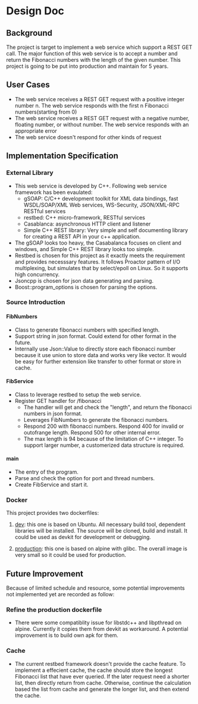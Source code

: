 # Design Doc
## Background
The project is target to implement a web service which support a REST GET call. The major function of this web service is to accept a number and return the Fibonacci numbers with the length of the given number. This project is going to be put into production and maintain for 5 years.

## User Cases
* The web service receives a REST GET request with a positive integer number n. The web service responds with the first n Fibonacci numbers(starting from 0)
* The web service receives a REST GET request with a negative number, floating number, or without number. The web service responds with an appropriate error
* The web service doesn't respond for other kinds of request

## Implementation Specification
### External Library
* This web service is developed by C++. Following web service framework has been evaulated:
  * gSOAP: C/C++ development toolkit for XML data bindings, fast WSDL/SOAP/XML Web services, WS-Security, JSON/XML-RPC RESTful services
  * restbed: C++ micro-framework, RESTful services
  * Casablanca: asynchronous HTTP client and listener
  * Simple C++ REST library: Very simple and self documenting library for creating a REST API in your c++ application.
* The gSOAP looks too heavy, the Casabalanca focuses on client and windows, and Simple C++ REST library looks too simple.
* Restbed is chosen for this project as it exactly meets the requirement and provides necesssary features. It follows Proactor pattern of I/O multiplexing, but simulates that by select/epoll on Linux. So it supports high concurrency.
* Jsoncpp is chosen for json data generating and parsing.
* Boost::program_options is chosen for parsing the options.

### Source Introduction

#### FibNumbers
* Class to generate fibonacci numbers with specified length.
* Support string in json format. Could extend for other format in the future.
* Internally use Json::Value to directly store each fibonacci number because it use union to store data and works very like vector. It would be easy for further extension like transfer to other format or store in cache.

#### FibService
* Class to leverage restbed to setup the web service.
* Register GET handler for /fibonacci
  * The handler will get and check the "length", and return the fibonacci numbers in json format.
  * Leverages FibNumbers to generate the fibonacci numbers.
  * Respond 200 with fibonacci numbers. Respond 400 for invalid or outofrange length. Respond 500 for other internal error.
  * The max length is 94 because of the limitation of C++ integer. To support larger number, a customerized data structure is required.

#### main
* The entry of the program. 
* Parse and check the option for port and thread numbers. 
* Create FibService and start it.

### Docker
This project provides two dockerfiles:

1. [dev](../docker/dev/Dockerfile): this one is based on Ubuntu. All necessary build tool, dependent libraries will be installed. The source will be cloned, build and install. It could be used as devkit for development or debugging.

2. [production](../docker/production/Dockerfile): this one is based on alpine with glibc. The overall image is very small so it could be used for production.

## Future Improvement
Because of limited schedule and resource, some potential improvements not implemented yet are recorded as follow: 
### Refine the production dockerfile
* There were some compatiblity issue for libstdc++ and libpthread on alpine. Currently it copies them from devkit as workaround. A potential improvement is to build own apk for them.

### Cache
* The current restbed framework doesn't provide the cache feature. To implement a effecient cache, the cache should store the longest Fibonacci list that have ever queried. If the later request need a shorter list, then directly return from cache. Otherwise, continue the calculation based the list from cache and generate the longer list, and then extend the cache.
